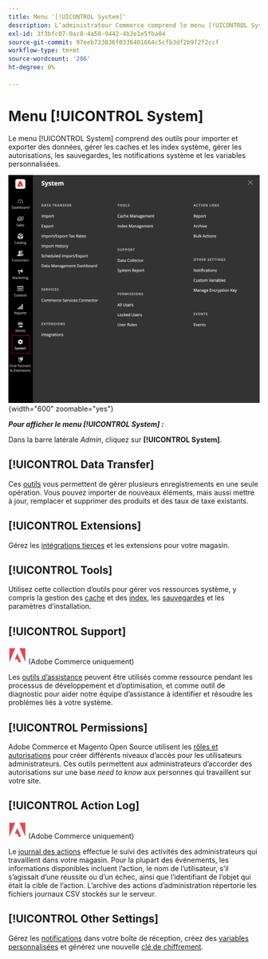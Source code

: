 ```yaml
---
title: Menu '[!UICONTROL System]'
description: L’administrateur Commerce comprend le menu [!UICONTROL System], qui permet d’accéder aux outils d’importation et d’exportation de données, de gestion du cache système et des index, de gestion des accès et des autorisations d’administrateur, de sauvegardes, de notifications système et de variables personnalisées.
exl-id: 3f3bfc07-0ac8-4a50-9442-4b2e1e5fba04
source-git-commit: 97eeb733836f0336401664c5cfb3df2b9f2f2ccf
workflow-type: tm+mt
source-wordcount: '286'
ht-degree: 0%

---
```


# Menu [!UICONTROL System]

Le menu [!UICONTROL System] comprend des outils pour importer et exporter des données, gérer les caches et les index système, gérer les autorisations, les sauvegardes, les notifications système et les variables personnalisées.

![Menu système](./assets/system-menu.png){width="600" zoomable="yes"}

**_Pour afficher le menu [!UICONTROL System] :_**

Dans la barre latérale _Admin_, cliquez sur **[!UICONTROL System]**.

## [!UICONTROL Data Transfer]

Ces [outils](data-transfer.md) vous permettent de gérer plusieurs enregistrements en une seule opération. Vous pouvez importer de nouveaux éléments, mais aussi mettre à jour, remplacer et supprimer des produits et des taux de taxe existants.

## [!UICONTROL Extensions]

Gérez les [intégrations tierces](integrations.md) et les extensions pour votre magasin.

## [!UICONTROL Tools]

Utilisez cette collection d’outils pour gérer vos ressources système, y compris la gestion des [cache](cache-management.md) et des [index](index-management.md), les [sauvegardes](backups.md) et les paramètres d’installation.

## [!UICONTROL Support]

![Adobe Commerce](../assets/adobe-logo.svg) (Adobe Commerce uniquement)

Les [outils d’assistance](support.md) peuvent être utilisés comme ressource pendant les processus de développement et d’optimisation, et comme outil de diagnostic pour aider notre équipe d’assistance à identifier et résoudre les problèmes liés à votre système.

## [!UICONTROL Permissions]

Adobe Commerce et Magento Open Source utilisent les [rôles et autorisations](permissions.md) pour créer différents niveaux d’accès pour les utilisateurs administrateurs. Ces outils permettent aux administrateurs d’accorder des autorisations sur une base _need to know_ aux personnes qui travaillent sur votre site.

## [!UICONTROL Action Log]

![Adobe Commerce](../assets/adobe-logo.svg) (Adobe Commerce uniquement)

Le [journal des actions](action-log.md) effectue le suivi des activités des administrateurs qui travaillent dans votre magasin. Pour la plupart des événements, les informations disponibles incluent l’action, le nom de l’utilisateur, s’il s’agissait d’une réussite ou d’un échec, ainsi que l’identifiant de l’objet qui était la cible de l’action. L’archive des actions d’administration répertorie les fichiers journaux CSV stockés sur le serveur.

## [!UICONTROL Other Settings]

Gérez les [notifications](notifications.md) dans votre boîte de réception, créez des [variables personnalisées](variables-custom.md) et générez une nouvelle [clé de chiffrement](encryption-key.md).
